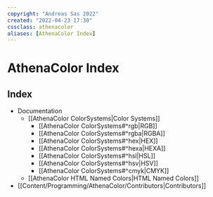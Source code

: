```yaml
---
copyright: "Andreas Sas 2022"
created: "2022-04-23 17:30"
cssclass: athenacolor
aliases: [AthenaColor Index]
---
```

# AthenaColor Index
## Index

- Documentation
    - [[AthenaColor ColorSystems|Color Systems]]
        - [[AthenaColor ColorSystems#^rgb|RGB]]
        - [[AthenaColor ColorSystems#^rgba|RGBA]]
        - [[AthenaColor ColorSystems#^hex|HEX]]
        - [[AthenaColor ColorSystems#^hexa|HEXA]]
        - [[AthenaColor ColorSystems#^hsl|HSL]]
        - [[AthenaColor ColorSystems#^hsv|HSV]]
        - [[AthenaColor ColorSystems#^cmyk|CMYK]]
    - [[AthenaColor HTML Named Colors|HTML Named Colors]]
- [[Content/Programming/AthenaColor/Contributors|Contributors]]
